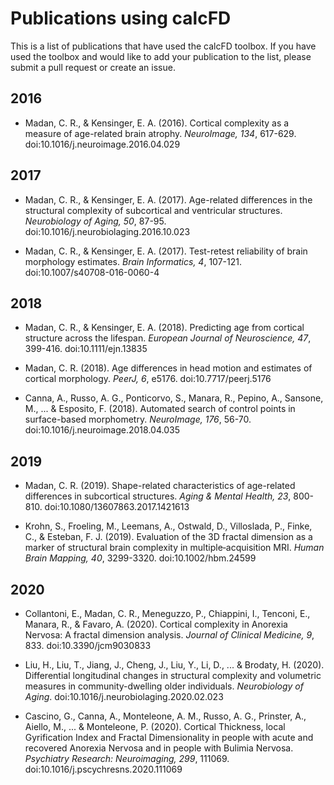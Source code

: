 # Publications using calcFD

This is a list of publications that have used the calcFD toolbox. If you have used the toolbox and would like to add your publication to the list, please submit a pull request or create an issue.

## 2016

* Madan, C. R., & Kensinger, E. A. (2016). Cortical complexity as a measure of age-related brain atrophy. *NeuroImage, 134*, 617-629. doi:10.1016/j.neuroimage.2016.04.029

## 2017

* Madan, C. R., & Kensinger, E. A. (2017). Age-related differences in the structural complexity of subcortical and ventricular structures. *Neurobiology of Aging, 50*, 87-95. doi:10.1016/j.neurobiolaging.2016.10.023

* Madan, C. R., & Kensinger, E. A. (2017). Test-retest reliability of brain morphology estimates. *Brain Informatics, 4*, 107-121. doi:10.1007/s40708-016-0060-4  

## 2018

* Madan, C. R., & Kensinger, E. A. (2018). Predicting age from cortical structure across the lifespan. *European Journal of Neuroscience, 47*, 399-416. doi:10.1111/ejn.13835  

* Madan, C. R. (2018). Age differences in head motion and estimates of cortical morphology. *PeerJ, 6*, e5176. doi:10.7717/peerj.5176

* Canna, A., Russo, A. G., Ponticorvo, S., Manara, R., Pepino, A., Sansone, M., ... & Esposito, F. (2018). Automated search of control points in surface-based morphometry. *NeuroImage, 176*, 56-70. doi:10.1016/j.neuroimage.2018.04.035

## 2019

* Madan, C. R. (2019). Shape-related characteristics of age-related differences in subcortical structures. *Aging & Mental Health, 23*, 800-810. doi:10.1080/13607863.2017.1421613 

* Krohn, S., Froeling, M., Leemans, A., Ostwald, D., Villoslada, P., Finke, C., & Esteban, F. J. (2019). Evaluation of the 3D fractal dimension as a marker of structural brain complexity in multiple‐acquisition MRI. *Human Brain Mapping, 40*, 3299-3320. doi:10.1002/hbm.24599

## 2020

* Collantoni, E., Madan, C. R., Meneguzzo, P., Chiappini, I., Tenconi, E., Manara, R., & Favaro, A. (2020). Cortical complexity in Anorexia Nervosa: A fractal dimension analysis. *Journal of Clinical Medicine, 9*, 833. doi:10.3390/jcm9030833

* Liu, H., Liu, T., Jiang, J., Cheng, J., Liu, Y., Li, D., ... & Brodaty, H. (2020). Differential longitudinal changes in structural complexity and volumetric measures in community-dwelling older individuals. *Neurobiology of Aging*. doi:10.1016/j.neurobiolaging.2020.02.023

* Cascino, G., Canna, A., Monteleone, A. M., Russo, A. G., Prinster, A., Aiello, M., ... & Monteleone, P. (2020). Cortical Thickness, local Gyrification Index and Fractal Dimensionality in people with acute and recovered Anorexia Nervosa and in people with Bulimia Nervosa. *Psychiatry Research: Neuroimaging, 299*, 111069. doi:10.1016/j.pscychresns.2020.111069

